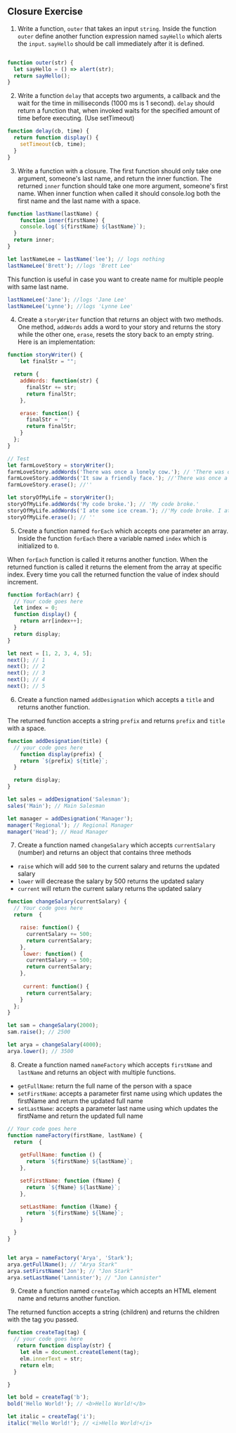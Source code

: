 ## Closure Exercise

1. Write a function, `outer` that takes an input `string`. Inside the function `outer` define another function expression named `sayHello` which alerts the `input`. `sayHello` should be call immediately after it is defined.

```js

function outer(str) {
  let sayHello = () => alert(str);
  return sayHello();
}

```

2. Write a function `delay` that accepts two arguments, a callback and the wait for the time in milliseconds (1000 ms is 1 second). `delay` should return a function that, when invoked waits for the specified amount of time before executing. (Use setTimeout)

```js
function delay(cb, time) {
  return function display() {
    setTimeout(cb, time);
  }
}


```

3. Write a function with a closure. The first function should only take one argument, someone's last name, and return the inner function. The returned `inner` function should take one more argument, someone's first name. When inner function when called it should console.log both the first name and the last name with a space.

```js
function lastName(lastName) {
    function inner(firstName) {
    console.log(`${firstName} ${lastName}`);
  }
  return inner;
}

let lastNameLee = lastName('lee'); // logs nothing
lastNameLee('Brett'); //logs 'Brett Lee'
```

This function is useful in case you want to create name for multiple people with same last name.

```js
lastNameLee('Jane'); //logs 'Jane Lee'
lastNameLee('Lynne'); //logs 'Lynne Lee'
```

4. Create a `storyWriter` function that returns an object with two methods. One method, `addWords` adds a word to your story and returns the story while the other one, `erase`, resets the story back to an empty string. Here is an implementation:

```js
function storyWriter() {
    let finalStr = "";

  return {
    addWords: function(str) {
      finalStr += str;
      return finalStr;
    },

    erase: function() {
      finalStr = "";
      return finalStr;
    }
  };
}

// Test
let farmLoveStory = storyWriter();
farmLoveStory.addWords('There was once a lonely cow.'); // 'There was once a lonely cow.'
farmLoveStory.addWords('It saw a friendly face.'); //'There was once a lonely cow. It saw a friendly face.'
farmLoveStory.erase(); //''

let storyOfMyLife = storyWriter();
storyOfMyLife.addWords('My code broke.'); // 'My code broke.'
storyOfMyLife.addWords('I ate some ice cream.'); //'My code broke. I ate some ice cream.'
storyOfMyLife.erase(); // ''
```

5. Create a function named `forEach` which accepts one parameter an array. Inside the function `forEach` there a variable named `index` which is initialized to `0`.

When `forEach` function is called it returns another function. When the returned function is called it returns the element from the array at specific index. Every time you call the returned function the value of index should increment.

```js
function forEach(arr) {
  // Your code goes here
  let index = 0;
  function display() {
    return arr[index++];
  }
  return display;
}

let next = [1, 2, 3, 4, 5];
next(); // 1
next(); // 2
next(); // 3
next(); // 4
next(); // 5
```

6. Create a function named `addDesignation` which accepts a `title` and returns another function.

The returned function accepts a string `prefix` and returns `prefix` and `title` with a space.

```js
function addDesignation(title) {
  // your code goes here
    function display(prefix) {
    return `${prefix} ${title}`;
  }

  return display;
}

let sales = addDesignation('Salesman');
sales('Main'); // Main Salesman

let manager = addDesignation('Manager');
manager('Regional'); // Regional Manager
manager('Head'); // Head Manager
```

7. Create a function named `changeSalary` which accepts `currentSalary` (number) and returns an object that contains three methods

- `raise` which will add `500` to the current salary and returns the updated salary
- `lower` will decrease the salary by 500 returns the updated salary
- `current` will return the current salary returns the updated salary

```js
function changeSalary(currentSalary) {
  // Your code goes here
  return  {

    raise: function() {
      currentSalary += 500;
      return currentSalary;
    },
     lower: function() {
      currentSalary -= 500;
      return currentSalary;
    },
    
     current: function() {
      return currentSalary;
    }
  };
}

let sam = changeSalary(2000);
sam.raise(); // 2500

let arya = changeSalary(4000);
arya.lower(); // 3500
```

8. Create a function named `nameFactory` which accepts `firstName` and `lastName` and returns an object with multiple functions.

- `getFullName`: return the full name of the person with a space
- `setFirstName`: accepts a parameter first name using which updates the firstName and return the updated full name
- `setLastName`: accepts a parameter last name using which updates the firstName and return the updated full name

```js
// Your code goes here
function nameFactory(firstName, lastName) {
  return  {
    
    getFullName: function () {
      return `${firstName} ${lastName}`;
    }, 

    setFirstName: function (fName) {
      return `${fName} ${lastName}`;
    },

    setLastName: function (lName) {
      return `${firstName} ${lName}`;
    }

  }
} 


let arya = nameFactory('Arya', 'Stark');
arya.getFullName(); // "Arya Stark"
arya.setFirstName('Jon'); // "Jon Stark"
arya.setLastName('Lannister'); // "Jon Lannister"
```

9. Create a function named `createTag` which accepts an HTML element name and returns another function.

The returned function accepts a string (children) and returns the children with the tag you passed.

```js
function createTag(tag) {
  // your code goes here
   return function display(str) {
    let elm = document.createElement(tag);
    elm.innerText = str;
    return elm;
  }

}

let bold = createTag('b');
bold('Hello World!'); // <b>Hello World!</b>

let italic = createTag('i');
italic('Hello World!'); // <i>Hello World!</i>
```
